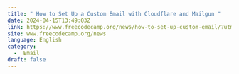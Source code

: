 ```yaml
---
title: " How to Set Up a Custom Email with Cloudflare and Mailgun "
date: 2024-04-15T13:49:03Z
link: https://www.freecodecamp.org/news/how-to-set-up-custom-email/?utm_medium=RSS&utm_source=news.12bit.vn
site: www.freecodecamp.org/news
language: English
category:
  -  Email 
draft: false
---
```

